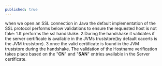```yaml
---
published: true
---
```

when we open an SSL connection in Java the default implementation of the SSL protocol performs below validations to ensure the requested host is not fake:
	1.It performs the ssl handshake.
	2.During the handshake it validates if the server certificate is available in the JVMs truststore(by 		default cacerts is the JVM truststore).
	3.once the valid certificate is found in the JVM truststore during the handshake. The validation of the 	Hostname verification takes place based on the "**CN**" and "**SAN**" entries available in the Server 		certificate.



